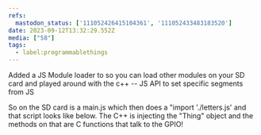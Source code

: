 ```yaml
---
refs:
  mastodon_status: ['111052426415104361', '111052433483183520']
date: 2023-09-12T13:32:29.552Z
media: ["58"]
tags:
  - label:programmablethings
---
```


<p>Added a JS Module loader to  so you can load other modules on your SD card and played around with the c++ -- JS API to set specific segments from JS </p>

<p>So on the SD card is a main.js which then does a "import './letters.js' and that script looks like below. The C++ is injecting the "Thing" object and the methods on that are C functions that talk to the GPIO!</p>
